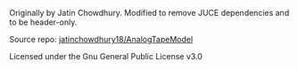 Originally by Jatin Chowdhury. Modified to remove JUCE dependencies and to be header-only.

Source repo: [jatinchowdhury18/AnalogTapeModel](https://github.com/jatinchowdhury18/AnalogTapeModel)

Licensed under the Gnu General Public License v3.0
